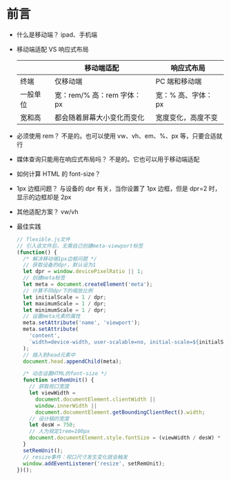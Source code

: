 # 前言

- 什么是移动端？
  ipad、手机端

- 移动端适配 VS 响应式布局

  |          | 移动端适配                 | 响应式布局         |
  | -------- | -------------------------- | ------------------ |
  | 终端     | 仅移动端                   | PC 端和移动端      |
  | 一般单位 | 宽：rem/% 高：rem 字体：px | 宽：% 高、字体：px |
  | 宽和高   | 都会随着屏幕大小变化而变化 | 宽度变化，高度不变 |

- 必须使用 rem？
  不是的。也可以使用 vw、vh、em、%、px 等，只要合适就行

- 媒体查询只能用在响应式布局吗？
  不是的。它也可以用于移动端适配

- 如何计算 HTML 的 font-size？

- 1px 边框问题？
  与设备的 dpr 有关，当你设置了 1px 边框，但是 dpr=2 时，显示的边框却是 2px

- 其他适配方案？
  vw/vh

- 最佳实践

  ```js
  // flexible.js文件
  // 引入该文件后，无需自己创建meta-viewport标签
  (function() {
    /* 解决移动端1px边框问题 */
    // 获取设备的dpr，默认设为1
    let dpr = window.devicePixelRatio || 1;
    // 创建meta标签
    let meta = document.createElement('meta');
    // 计算不同dpr下的缩放比例
    let initialScale = 1 / dpr;
    let maximumScale = 1 / dpr;
    let minimumScale = 1 / dpr;
    // 设置meta元素的属性
    meta.setAttribute('name', 'viewport');
    meta.setAttribute(
      'content',
      `width=device-width, user-scalable=no, initial-scale=${initialScale}, maximum-scale=${maximumScale}, minimum-scale=${minimumScale}`
    );
    // 插入到head元素中
    document.head.appendChild(meta);

    /* 动态设置HTML的font-size */
    function setRemUnit() {
      // 获取视口宽度
      let viewWidth =
        document.documentElement.clientWidth ||
        window.innerWidth ||
        document.documentElement.getBoundingClientRect().width;
      // 设计稿的宽度
      let desW = 750;
      // 人为规定1rem=100px
      document.documentElement.style.fontSize = (viewWidth / desW) * 100 + 'px';
    }
    setRemUnit();
    // resize事件：视口尺寸发生变化就会触发
    window.addEventListener('resize', setRemUnit);
  })();
  ```
